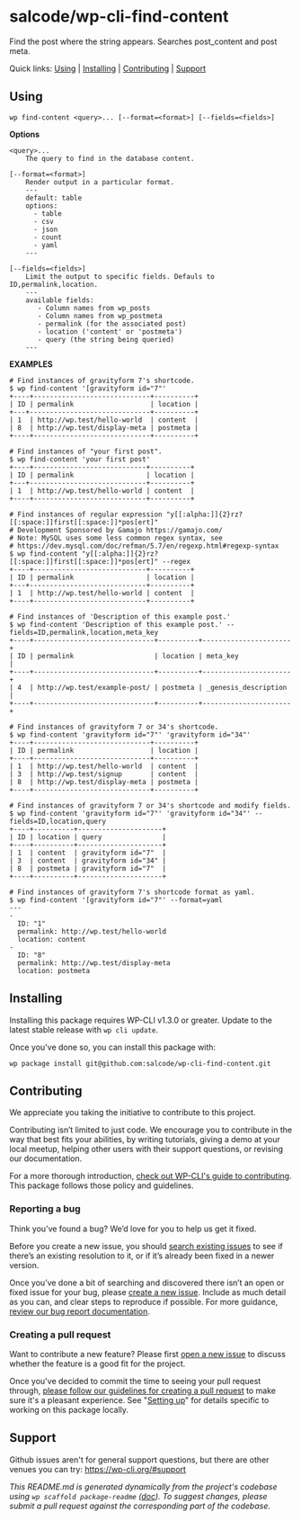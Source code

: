 salcode/wp-cli-find-content
===========================

Find the post where the string appears. Searches post_content and post meta.



Quick links: [Using](#using) | [Installing](#installing) | [Contributing](#contributing) | [Support](#support)

## Using

~~~
wp find-content <query>... [--format=<format>] [--fields=<fields>]
~~~

**Options**

	<query>...
		The query to find in the database content.

	[--format=<format>]
		Render output in a particular format.
		---
		default: table
		options:
		  - table
		  - csv
		  - json
		  - count
		  - yaml
		---

	[--fields=<fields>]
		Limit the output to specific fields. Defauls to ID,permalink,location.
		---
		available fields:
		   - Column names from wp_posts
		   - Column names from wp_postmeta
		   - permalink (for the associated post)
		   - location ('content' or 'postmeta')
		   - query (the string being queried)
		---

**EXAMPLES**

    # Find instances of gravityform 7's shortcode.
    $ wp find-content '[gravityform id="7"'
    +----+-----------------------------+----------+
    | ID | permalink                   | location |
    +---+------------------------------+----------+
    | 1  | http://wp.test/hello-world  | content  |
    | 8  | http://wp.test/display-meta | postmeta |
    +----+-----------------------------+----------+

    # Find instances of "your first post".
    $ wp find-content 'your first post'
    +----+----------------------------+----------+
    | ID | permalink                  | location |
    +---+-----------------------------+----------+
    | 1  | http://wp.test/hello-world | content  |
    +----+----------------------------+----------+

    # Find instances of regular expression "y[[:alpha:]]{2}rz?[[:space:]]first[[:space:]]*pos[ert]"
    # Development Sponsored by Gamajo https://gamajo.com/
    # Note: MySQL uses some less common regex syntax, see
    # https://dev.mysql.com/doc/refman/5.7/en/regexp.html#regexp-syntax
    $ wp find-content "y[[:alpha:]]{2}rz?[[:space:]]first[[:space:]]*pos[ert]" --regex
    +----+----------------------------+----------+
    | ID | permalink                  | location |
    +---+-----------------------------+----------+
    | 1  | http://wp.test/hello-world | content  |
    +----+----------------------------+----------+

    # Find instances of 'Description of this example post.'
    $ wp find-content 'Description of this example post.' --fields=ID,permalink,location,meta_key
    +----+------------------------------+----------+----------------------+
    | ID | permalink                    | location | meta_key             |
    +----+------------------------------+----------+----------------------+
    | 4  | http://wp.test/example-post/ | postmeta | _genesis_description |
    +----+------------------------------+----------+----------------------+

    # Find instances of gravityform 7 or 34's shortcode.
    $ wp find-content 'gravityform id="7"' 'gravityform id="34"'
    +----+-----------------------------+----------+
    | ID | permalink                   | location |
    +----+-----------------------------+----------+
    | 1  | http://wp.test/hello-world  | content  |
    | 3  | http://wp.test/signup       | content  |
    | 8  | http://wp.test/display-meta | postmeta |
    +----+-----------------------------+----------+

    # Find instances of gravityform 7 or 34's shortcode and modify fields.
    $ wp find-content 'gravityform id="7"' 'gravityform id="34"' --fields=ID,location,query
    +----+----------+---------------------+
    | ID | location | query               |
    +----+----------+---------------------+
    | 1  | content  | gravityform id="7"  |
    | 3  | content  | gravityform id="34" |
    | 8  | postmeta | gravityform id="7"  |
    +----+----------+---------------------+

    # Find instances of gravityform 7's shortcode format as yaml.
    $ wp find-content '[gravityform id="7"' --format=yaml
    ---
    -
      ID: "1"
      permalink: http://wp.test/hello-world
      location: content
    -
      ID: "8"
      permalink: http://wp.test/display-meta
      location: postmeta

## Installing

Installing this package requires WP-CLI v1.3.0 or greater. Update to the latest stable release with `wp cli update`.

Once you've done so, you can install this package with:

    wp package install git@github.com:salcode/wp-cli-find-content.git

## Contributing

We appreciate you taking the initiative to contribute to this project.

Contributing isn’t limited to just code. We encourage you to contribute in the way that best fits your abilities, by writing tutorials, giving a demo at your local meetup, helping other users with their support questions, or revising our documentation.

For a more thorough introduction, [check out WP-CLI's guide to contributing](https://make.wordpress.org/cli/handbook/contributing/). This package follows those policy and guidelines.

### Reporting a bug

Think you’ve found a bug? We’d love for you to help us get it fixed.

Before you create a new issue, you should [search existing issues](https://github.com/salcode/wp-cli-find-content/issues?q=label%3Abug%20) to see if there’s an existing resolution to it, or if it’s already been fixed in a newer version.

Once you’ve done a bit of searching and discovered there isn’t an open or fixed issue for your bug, please [create a new issue](https://github.com/salcode/wp-cli-find-content/issues/new). Include as much detail as you can, and clear steps to reproduce if possible. For more guidance, [review our bug report documentation](https://make.wordpress.org/cli/handbook/bug-reports/).

### Creating a pull request

Want to contribute a new feature? Please first [open a new issue](https://github.com/salcode/wp-cli-find-content/issues/new) to discuss whether the feature is a good fit for the project.

Once you've decided to commit the time to seeing your pull request through, [please follow our guidelines for creating a pull request](https://make.wordpress.org/cli/handbook/pull-requests/) to make sure it's a pleasant experience. See "[Setting up](https://make.wordpress.org/cli/handbook/pull-requests/#setting-up)" for details specific to working on this package locally.

## Support

Github issues aren't for general support questions, but there are other venues you can try: https://wp-cli.org/#support


*This README.md is generated dynamically from the project's codebase using `wp scaffold package-readme` ([doc](https://github.com/wp-cli/scaffold-package-command#wp-scaffold-package-readme)). To suggest changes, please submit a pull request against the corresponding part of the codebase.*
